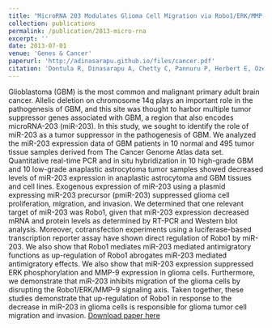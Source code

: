 ```yaml
---
title: "MicroRNA 203 Modulates Glioma Cell Migration via Robo1/ERK/MMP-9 Signaling."
collection: publications
permalink: /publication/2013-micro-rna
excerpt: ''
date: 2013-07-01
venue: 'Genes & Cancer'
paperurl: 'http://adinasarapu.github.io/files/cancer.pdf'
citation: 'Dontula R, Dinasarapu A, Chetty C, Pannuru P, Herbert E, Ozer H, Lakka SS. (2013). &quot;MicroRNA 203 Modulates Glioma Cell Migration via Robo1/ERK/MMP-9 Signaling.&quot; <i>Genes Cancer</i>. 4(7-8):285-96.'
---
```

Glioblastoma (GBM) is the most common and malignant primary adult brain cancer. Allelic deletion on chromosome 14q plays an important role in the pathogenesis of GBM, and this site was thought to harbor multiple tumor suppressor genes associated with GBM, a region that also encodes microRNA-203 (miR-203). In this study, we sought to identify the role of miR-203 as a tumor suppressor in the pathogenesis of GBM. We analyzed the miR-203 expression data of GBM patients in 10 normal and 495 tumor tissue samples derived from The Cancer Genome Atlas data set. Quantitative real-time PCR and in situ hybridization in 10 high-grade GBM and 10 low-grade anaplastic astrocytoma tumor samples showed decreased levels of miR-203 expression in anaplastic astrocytoma and GBM tissues and cell lines. Exogenous expression of miR-203 using a plasmid expressing miR-203 precursor (pmiR-203) suppressed glioma cell proliferation, migration, and invasion. We determined that one relevant target of miR-203 was Robo1, given that miR-203 expression decreased mRNA and protein levels as determined by RT-PCR and Western blot analysis. Moreover, cotransfection experiments using a luciferase-based transcription reporter assay have shown direct regulation of Robo1 by miR-203. We also show that Robo1 mediates miR-203 mediated antimigratory functions as up-regulation of Robo1 abrogates miR-203 mediated antimigratory effects. We also show that miR-203 expression suppressed ERK phosphorylation and MMP-9 expression in glioma cells. Furthermore, we demonstrate that miR-203 inhibits migration of the glioma cells by disrupting the Robo1/ERK/MMP-9 signaling axis. Taken together, these studies demonstrate that up-regulation of Robo1 in response to the decrease in miR-203 in glioma cells is responsible for glioma tumor cell migration and invasion.
[Download paper here](http://adinasarapu.github.io/files/cancer.pdf)
